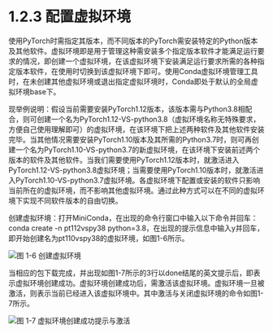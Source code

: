 1.2.3 配置虚拟环境
==============================

使用PyTorch时需指定其版本，而不同版本的PyTorch需安装特定的Python版本及其他软件。虚拟环境即是用于管理这种需安装多个指定版本软件才能满足运行要求的情况，即创建一个虚拟环境，在该虚拟环境下安装满足运行要求所需的各种指定版本软件，在使用时切换到该虚拟环境下即可。使用Conda虚拟环境管理工具时，在未创建其他虚拟环境或退出指定虚拟环境时，Conda即处于默认的全局虚拟环境base下。

现举例说明：假设当前需要安装PyTorch1.12版本，该版本需与Python3.8相配合，则可创建一个名为PyTorch1.12-VS-python3.8（虚拟环境名称无特殊要求，方便自己使用理解即可）的虚拟环境，在该环境下把上述两种软件及其他软件安装完毕。当其他情况需要安装PyTorch1.10版本及其所需的Python3.7时，则可再创建一个名为PyTorch1.10-VS-python3.7的新虚拟环境，在该环境下安装前述两个版本的软件及其他软件。当我们需要使用PyTorch1.12版本时，就激活进入PyTorch1.12-VS-python3.8虚拟环境；当需要使用PyTorch1.10版本时，就激活进入PyTorch1.10-VS-python3.7虚拟环境。各虚拟环境下配置或安装的软件只影响当前所在的虚拟环境，而不影响其他虚拟环境。通过此种方式可以在不同的虚拟环境下实现不同软件版本的自由切换。

创建虚拟环境：打开MiniConda，在出现的命令行窗口中输入以下命令并回车：conda create -n pt112vspy38 python=3.8，在出现的提示信息中输入y并回车，即开始创建名为pt110vspy38的虚拟环境，如图1-6所示。

![图 1-6 创建虚拟环境](/_static/1/1.2/1-6.png)

当相应的包下载完成，并出现如图1-7所示的3行以done结尾的英文提示后，即表示虚拟环境创建成功。虚拟环境创建成功后，需激活该虚拟环境。虚拟环境一旦被激活，则表示当前已经进入该虚拟环境中。其中激活与关闭虚拟环境的命令如图1-7所示。

![图 1-7 虚拟环境创建成功提示与激活](/_static/1/1.2/1-7.png)
